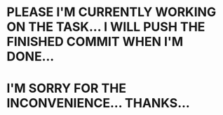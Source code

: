 # PLEASE I'M CURRENTLY WORKING ON THE TASK... I WILL PUSH THE FINISHED COMMIT WHEN I'M DONE...
# I'M SORRY FOR THE INCONVENIENCE... THANKS...



